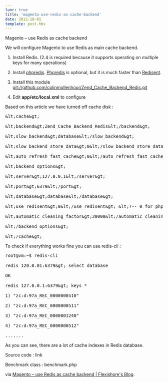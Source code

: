 ```yaml
---
lunr: true
title: 'magento-use-redis-as-cache-backend'
date: 2012-10-01
template: post.hbs
---
```


Magento – use Redis as cache backend

We will configure Magento to use Redis as main cache backend.

1. Install Redis. (2.4 is required because it supports operating on multiple keys for many
   operations)

2. Install <a href="https://github.com/nicolasff/phpredis" target="_blank">phpredis</a>.
   <a href="https://github.com/nicolasff/phpredis" target="_blank">Phpredis</a> is optional, but it
   is much faster than <a href="https://github.com/jdp/redisent" target="_blank">Redisent</a>.

3. Install this module
   <a title="git://github.com/colinmollenhour/Zend_Cache_Backend_Redis.git" href="git://github.com/colinmollenhour/Zend_Cache_Backend_Redis.git" target="_blank">git://github.com/colinmollenhour/Zend_Cache_Backend_Redis.git</a>

4. Edit <strong>app/etc/local.xml</strong> to configure

Based on this article we have turned off cache disk :

<pre class="lang:default decode:true">&amp;lt;cache&amp;gt;

&amp;lt;backend&amp;gt;Zend_Cache_Backend_Redis&amp;lt;/backend&amp;gt;

&amp;lt;slow_backend&amp;gt;database&amp;lt;/slow_backend&amp;gt;

&amp;lt;slow_backend_store_data&amp;gt;0&amp;lt;/slow_backend_store_data&amp;gt;

&amp;lt;auto_refresh_fast_cache&amp;gt;0&amp;lt;/auto_refresh_fast_cache&amp;gt;

&amp;lt;backend_options&amp;gt;

&amp;lt;server&amp;gt;127.0.0.1&amp;lt;/server&amp;gt;

&amp;lt;port&amp;gt;6379&amp;lt;/port&amp;gt;

&amp;lt;database&amp;gt;database&amp;lt;/database&amp;gt;

&amp;lt;use_redisent&amp;gt;0&amp;lt;/use_redisent&amp;gt; &amp;lt;!-- 0 for phpredis, 1 for redisent --&amp;gt;

&amp;lt;automatic_cleaning_factor&amp;gt;20000&amp;lt;/automatic_cleaning_factor&amp;gt; &amp;lt;!-- optional, 20000 is the default, 0 disables auto clean --&amp;gt;

&amp;lt;/backend_options&amp;gt;

&amp;lt;/cache&amp;gt;</pre>

To check if everything works fine you can use redis-cli :

<pre class="lang:default decode:true">root@vm:~$ redis-cli

redis 120.0.01:6379&amp;gt; select database

OK

redis 127.0.0.1:6379&amp;gt; keys *

1) "zc:d:97a_REC_0000000510"

2) "zc:d:97a_REC_0000000511"

3) "zc:d:97a_REC_0000001240"

4) "zc:d:97a_REC_0000000512"

.......</pre>

As you can see, there are a lot of cache indexes in Redis database.

Source code : link

Benchmark class : benchmark.php

via <a href="http://blog.flexishore.com/2011/09/magento-use-redis-as-cache-backend/">Magento – use
Redis as cache backend | Flexishore's Blog</a>.
